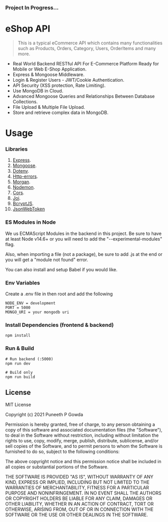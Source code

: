 ### Project In Progress...

# eShop API

> This is a typical eCommerce API which contains many functionalities such as Products, Orders, Category, Users, OrderItems and many more.

- Real World Backend RESTful API For E-Commerce Platform Ready for Mobile or Web E-Shop Application.
- Express & Mongoose Middleware.
- Login & Register Users - JWT/Cookie Authentication.
- API Security (XSS protection, Rate Limiting).
- Use MongoDB in Cloud.
- Advanced Mongoose Queries and Relationships Between Database Collections.
- File Upload & Multiple File Upload.
- Store and retrieve complex data in MongoDB.

# Usage

### Libraries

1. [Express](https://www.npmjs.com/package/express).
2. [Mongoose](https://www.npmjs.com/package/mongoose).
3. [Dotenv](https://www.npmjs.com/package/dotenv).
4. [Http-errors](https://www.npmjs.com/package/http-errors).
5. [Morgan](https://www.npmjs.com/package/morgan).
6. [Nodemon](https://www.npmjs.com/package/nodemon).
7. [Cors](https://www.npmjs.com/package/cors).
8. [Joi](https://www.npmjs.com/package/joi).
9. [BcryptJS](https://www.npmjs.com/package/bcryptjs).
10. [JsonWebToken](https://www.npmjs.com/package/jsonwebtoken)

### ES Modules in Node

We us ECMAScript Modules in the backend in this project. Be sure to have at least Node v14.6+ or you will need to add the "--experimental-modules" flag.

Also, when importing a file (not a package), be sure to add .js at the end or you will get a "module not found" error.

You can also install and setup Babel if you would like.

### Env Variables

Create a .env file in then root and add the following

```
NODE_ENV = development
PORT = 5000
MONGO_URI = your mongodb uri

```

### Install Dependencies (frontend & backend)

```
npm install

```

### Run & Build

```
# Run backend (:5000)
npm run dev

# Build only
npm run build

```

## License

MIT License

Copyright (c) 2021 Puneeth P Gowda

Permission is hereby granted, free of charge, to any person obtaining a copy
of this software and associated documentation files (the "Software"), to deal
in the Software without restriction, including without limitation the rights
to use, copy, modify, merge, publish, distribute, sublicense, and/or sell
copies of the Software, and to permit persons to whom the Software is
furnished to do so, subject to the following conditions:

The above copyright notice and this permission notice shall be included in all
copies or substantial portions of the Software.

THE SOFTWARE IS PROVIDED "AS IS", WITHOUT WARRANTY OF ANY KIND, EXPRESS OR
IMPLIED, INCLUDING BUT NOT LIMITED TO THE WARRANTIES OF MERCHANTABILITY,
FITNESS FOR A PARTICULAR PURPOSE AND NONINFRINGEMENT. IN NO EVENT SHALL THE
AUTHORS OR COPYRIGHT HOLDERS BE LIABLE FOR ANY CLAIM, DAMAGES OR OTHER
LIABILITY, WHETHER IN AN ACTION OF CONTRACT, TORT OR OTHERWISE, ARISING FROM,
OUT OF OR IN CONNECTION WITH THE SOFTWARE OR THE USE OR OTHER DEALINGS IN THE
SOFTWARE.
